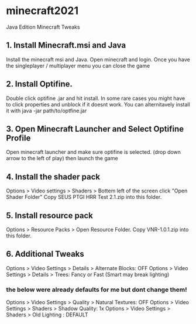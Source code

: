 # minecraft2021
Java Edition Minecraft Tweaks
## 1. Install Minecraft.msi and Java
Install the minecraft msi and Java. Open minecraft and login. Once you have the singleplayer / multiplayer menu you can close the game

## 2. Install Optifine.
Double click optifine .jar and hit install. In some rare cases you might have to click properties and unblock if it doesnt work. 
You can alternitavely install it with java -jar path/to/optfine.jar

## 3. Open Minecraft Launcher and Select Optifine Profile
Open minecraft launcher and make sure optifine is selected. (drop down arrow to the left of play) then launch the game

## 4. Install the shader pack
Options > Video settings > Shaders > Bottem left of the screen click "Open Shader Folder"
Copy SEUS PTGI HRR Test 2.1.zip into this folder.

## 5. Install resource pack
Options > Resource Packs > Open Resource Folder.
Copy VNR-1.0.1.zip into this folder.

## 6. Additional Tweaks
Options > Video Settings > Details > Alternate Blocks: OFF
Options > Video Settings > Details > Trees: Fancy or Fast (Smart may break lighting)

### the below were already defaults for me but dont change them!
Options > Video Settings > Quality > Natural Textures: OFF
Options > Video Settings > Shaders > Shadow Quality: 1x
Options > Video Settings > Shaders > Old Lighting : DEFAULT

